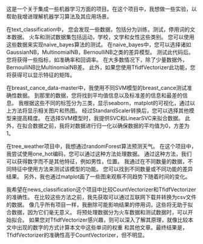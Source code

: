 这是一个关于集成一些机器学习方面的项目。在这个项目中，我想做一些实验，以帮助我增进理解机器学习算法及其应用场景。

在text_classification中，
您会发现一些数据，包括分为训练，测试，停用词的文本数据。
火车和测试数据集包括运动，学校，文学和女性这些类别。
您可以使用这些数据来实现naive_bayes算法的测试。
在naive_bayes中，您可以选择诸如GaussianNB，MultinomialNB，BernoulliNB之类的差异模型。
测试此代码后。您将获得一些指标，如准确率和回调率。
在大多数情况下，除了少量数据外，BernoulliNB比MultinomialNB差。
此外，如果您使用TfidfVectorizer此功能，您将获得可以显示特征的矩阵。

在breast_cance_data-master中，我使用不同SVM模型的breast_cance测试准确性数据。
到那里的数据，您将找到平均值信息以及标准差的信息和最差的信息。
我根据这些不同的标签分为三类，显示seaborn，matplot的可视化，通过以上方法将显示相关图片和热图。
经过StandardScaler转换后，您可以选择其他模型来提高精度。
在选择SVM模型时，我提供SVC和LinearSVC来拟合数据。
此外，在拟合数据之前，我将对数据进行归一化以确保数据的平均值为0，方差为1。

在tree_weather项目中，我想通过randomForest算法预测天气。
在这个项目中，我尝试使用one_hot编码，您可以通过这种方法处理数据。
通过这种方法，我们可以获得数字而不是其他特征，例如男性，位置。
我通过在不同数量的数据，不同特征中使用方法来测试该模型的功能。
您可以找到不同数量或不同功能的差异结果。
另外，我也通过matplot画了一些图来观察不同趋势下随着时间的变化。

我希望在news_classification这个项目中比较CountVectorizer和TfidfVectorizer的准确性。
在比较这些方法之前，我先获取可以通过互联网下载并转换为csv文件的数据。
像几乎所有项目一样，我删除可能影响结果的停用词，这些将无助于拟合数据，因为它们毫无意义。
将预处理数据分为火车数据和测试数据时，可以开始拟合。
如果您对TfidfVectorizer感兴趣，则可以深入了解其原理，就像比较本文中出现的数字的方式计算本文中这些单词的权重
和其他文章。最终结果是，TfidfVectorizer的准确性高于CountVectorizer，但不明显。


